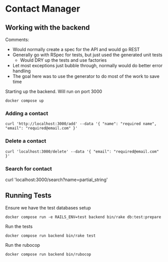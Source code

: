 # Contact Manager

## Working with the backend

Comments: 
 - Would normally create a spec for the API and would go REST
 - Generally go with RSpec for tests, but just used the generated unit tests
   - Would DRY up the tests and use factories
 - Let most exceptions just bubble through, normally would do better error handling
 - The goal here was to use the generator to do most of the work to save time

Starting up the backend.  Will run on port 3000
```
docker compose up
```

### Adding a contact
```
curl 'http://localhost:3000/add' --data '{ "name": "required name", "email": "required@email.com" }'
```

### Delete a contact
```
curl 'localhost:3000/delete' --data '{ "email": "required@email.com" }'
```

### Search for contact
curl 'localhost:3000/search?name=partial_string'

## Running Tests
Ensure we have the test databases setup
```
docker compose run -e RAILS_ENV=test backend bin/rake db:test:prepare
```

Run the tests
```
docker compose run backend bin/rake test
```

Run the rubocop
```
docker compose run backend bin/rubocop
```



